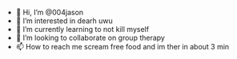 - 👋 Hi, I’m @004jason
- 👀 I’m interested in dearh uwu
- 🌱 I’m currently learning to not kill myself
- 💞️ I’m looking to collaborate on group therapy
- 📫 How to reach me scream free food and im ther in about 3 min

<!---
004jason/004jason is a ✨ special ✨ repository because its `README.md` (this file) appears on your GitHub profile.
You can click the Preview link to take a look at your changes.
--->
